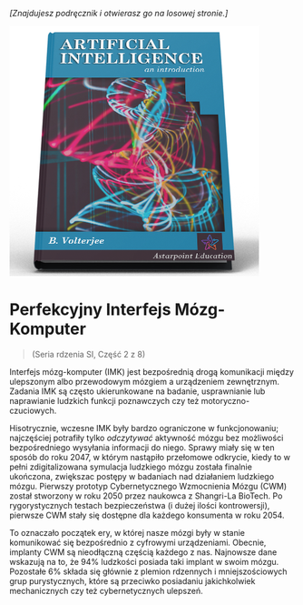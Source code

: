 *[Znajdujesz podręcznik i otwierasz go na losowej stronie.]*

![Podręcznik SI](/resources/lore/textbookAI440.png)
# Perfekcyjny Interfejs Mózg-Komputer
> (Seria rdzenia SI, Część 2 z 8)

Interfejs mózg-komputer (IMK) jest bezpośrednią drogą komunikacji między ulepszonym albo przewodowym mózgiem a urządzeniem zewnętrznym. Zadania IMK są często ukierunkowane na badanie, usprawnianie lub naprawianie   ludzkich funkcji poznawczych czy też motoryczno-czuciowych.

Hisotrycznie, wczesne IMK były bardzo ograniczone w funkcjonowaniu; najczęściej potrafiły tylko *odczytywać* aktywność mózgu bez możliwości bezpośredniego wysyłania informacji do niego. Sprawy miały się w ten sposób do roku 2047, w którym nastąpiło przełomowe odkrycie, kiedy to w pełni zdigitalizowana symulacja ludzkiego mózgu została finalnie ukończona, zwiększac postępy w badaniach nad działaniem ludzkiego mózgu. Pierwszy prototyp Cybernetycznego Wzmocnienia Mózgu (CWM) został stworzony w roku 2050 przez naukowca z Shangri-La BioTech. Po rygorystycznych testach bezpieczeństwa (i dużej ilości kontrowersji), pierwsze CWM stały się dostępne dla każdego konsumenta w roku 2054. 

To oznaczało początek ery, w której nasze mózgi były w stanie komunikować się bezpośrednio z cyfrowymi urządzeniami. Obecnie, implanty CWM są nieodłączną częścią każdego z nas. Najnowsze dane wskazują na to, że 94% ludzkości posiada taki implant w swoim mózgu. Pozostałe 6% składa się głównie z plemion rdzennych i mniejszościowych grup purystycznych, które są przeciwko posiadaniu jakichkolwiek mechanicznych czy też cybernetycznych ulepszeń.
